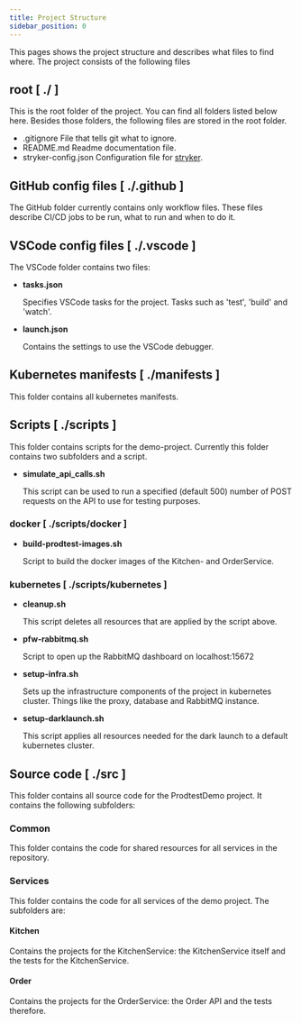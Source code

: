 ```yaml
---
title: Project Structure
sidebar_position: 0
---
```


This pages shows the project structure and describes what files to find where.
The project consists of the following files

## root [ ./ ]

This is the root folder of the project. You can find all folders listed below here. Besides those folders, the following files are stored in the root folder.

- .gitignore
  File that tells git what to ignore.
- README.md
  Readme documentation file.
- stryker-config.json
  Configuration file for [stryker](https://stryker-mutator.io).

## GitHub config files [ ./.github ]

The GitHub folder currently contains only workflow files. These files describe CI/CD jobs to be run, what to run and when to do it.

## VSCode config files [ ./.vscode ]

The VSCode folder contains two files:

- **tasks.json**

  Specifies VSCode tasks for the project. Tasks such as 'test', 'build' and 'watch'.

- **launch.json**

  Contains the settings to use the VSCode debugger.

## Kubernetes manifests [ ./manifests ]

This folder contains all kubernetes manifests.

## Scripts [ ./scripts ]

This folder contains scripts for the demo-project. Currently this folder contains two subfolders and a script.

- **simulate_api_calls.sh**

  This script can be used to run a specified (default 500) number of POST requests on the API to use for testing purposes.

### docker [ ./scripts/docker ]

- **build-prodtest-images.sh**

  Script to build the docker images of the Kitchen- and OrderService.

### kubernetes [ ./scripts/kubernetes ]

- **cleanup.sh**

  This script deletes all resources that are applied by the script above.

- **pfw-rabbitmq.sh**

  Script to open up the RabbitMQ dashboard on localhost:15672

- **setup-infra.sh**

  Sets up the infrastructure components of the project in kubernetes cluster. Things like the proxy, database and RabbitMQ instance.

- **setup-darklaunch.sh**

  This script applies all resources needed for the dark launch to a default kubernetes cluster.

## Source code [ ./src ]

This folder contains all source code for the ProdtestDemo project. It contains the following subfolders:

### Common

This folder contains the code for shared resources for all services in the repository.

### Services

This folder contains the code for all services of the demo project. The subfolders are:

#### Kitchen

Contains the projects for the KitchenService: the KitchenService itself and the tests for the KitchenService.

#### Order

Contains the projects for the OrderService: the Order API and the tests therefore.
